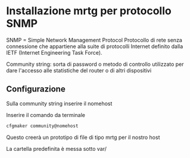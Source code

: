 # Installazione mrtg per protocollo SNMP

SNMP = Simple Network Management Protocol
Protocollo di rete senza connessione che appartiene alla suite di protocolli Internet definito dalla IETF (Internet Engineering Task Force).

Community string: sorta di password o metodo di controllo utilizzato per dare l'accesso alle statistiche del router o di altri dispositivi

## Configurazione

Sulla community string inserire il nomehost

Inserire il comando da terminale
```bash
cfgmaker community@nomehost
```

Questo creerà un prototipo di file di tipo mrtg per il nostro host

La cartella predefinita è messa sotto var/
<!--stackedit_data:
eyJoaXN0b3J5IjpbLTk5NDQ5NDQ3NV19
-->